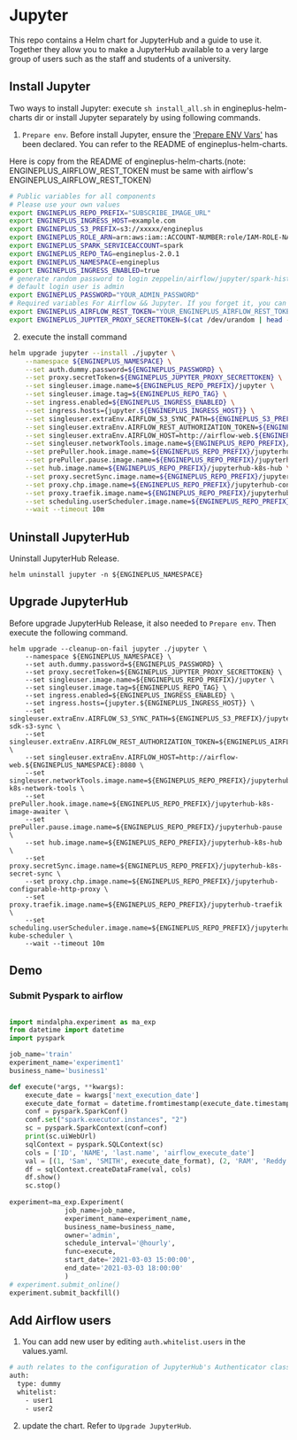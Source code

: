 # Jupyter

This repo contains a Helm chart for JupyterHub and a guide to use it. Together they allow you to make a JupyterHub available to a very large group of users such as the staff and students of a university.

## Install Jupyter
Two ways to install Jupyter: execute ``sh install_all.sh`` in engineplus-helm-charts dir or install Jupyter separately by using following commands.


1. ``Prepare env``. Before install Jupyter, ensure the ['Prepare ENV Vars'](../README.md) has been declared. You can refer to the README of engineplus-helm-charts.

Here is copy from the README of engineplus-helm-charts.(note: ENGINEPLUS_AIRFLOW_REST_TOKEN must be same with airflow's ENGINEPLUS_AIRFLOW_REST_TOKEN)
```bash
# Public variables for all components 
# Please use your own values
export ENGINEPLUS_REPO_PREFIX="SUBSCRIBE_IMAGE_URL"
export ENGINEPLUS_INGRESS_HOST=example.com
export ENGINEPLUS_S3_PREFIX=s3://xxxxx/engineplus
export ENGINEPLUS_ROLE_ARN=arn:aws:iam::ACCOUNT-NUMBER:role/IAM-ROLE-NAME
export ENGINEPLUS_SPARK_SERVICEACCOUNT=spark
export ENGINEPLUS_REPO_TAG=engineplus-2.0.1
export ENGINEPLUS_NAMESPACE=engineplus
export ENGINEPLUS_INGRESS_ENABLED=true
# generate random password to login zeppelin/airflow/jupyter/spark-history-server/spark ui 
# default login user is admin 
export ENGINEPLUS_PASSWORD="YOUR_ADMIN_PASSWORD"
# Required variables For Airflow && Jupyter. If you forget it, you can get it in airflow-env of Config Maps in kube-dashboard by typing "AIRFLOW__REST_API_PLUGIN__REST_API_PLUGIN_EXPECTED_HTTP_TOKEN"
export ENGINEPLUS_AIRFLOW_REST_TOKEN="YOUR_ENGINEPLUS_AIRFLOW_REST_TOKEN"
export ENGINEPLUS_JUPYTER_PROXY_SECRETTOKEN=$(cat /dev/urandom | head -n 10 | md5sum | head -c 32)
```
2. execute the install command

```bash
helm upgrade jupyter --install ./jupyter \
    --namespace ${ENGINEPLUS_NAMESPACE} \
    --set auth.dummy.password=${ENGINEPLUS_PASSWORD} \
    --set proxy.secretToken=${ENGINEPLUS_JUPYTER_PROXY_SECRETTOKEN} \
    --set singleuser.image.name=${ENGINEPLUS_REPO_PREFIX}/jupyter \
    --set singleuser.image.tag=${ENGINEPLUS_REPO_TAG} \
    --set ingress.enabled=${ENGINEPLUS_INGRESS_ENABLED} \
    --set ingress.hosts={jupyter.${ENGINEPLUS_INGRESS_HOST}} \
    --set singleuser.extraEnv.AIRFLOW_S3_SYNC_PATH=${ENGINEPLUS_S3_PREFIX}/jupyter-sdk-s3-sync \
    --set singleuser.extraEnv.AIRFLOW_REST_AUTHORIZATION_TOKEN=${ENGINEPLUS_AIRFLOW_REST_TOKEN} \
    --set singleuser.extraEnv.AIRFLOW_HOST=http://airflow-web.${ENGINEPLUS_NAMESPACE}:8080 \
    --set singleuser.networkTools.image.name=${ENGINEPLUS_REPO_PREFIX}/jupyterhub-k8s-network-tools \
    --set prePuller.hook.image.name=${ENGINEPLUS_REPO_PREFIX}/jupyterhub-k8s-image-awaiter \
    --set prePuller.pause.image.name=${ENGINEPLUS_REPO_PREFIX}/jupyterhub-pause \
    --set hub.image.name=${ENGINEPLUS_REPO_PREFIX}/jupyterhub-k8s-hub \
    --set proxy.secretSync.image.name=${ENGINEPLUS_REPO_PREFIX}/jupyterhub-k8s-secret-sync \
    --set proxy.chp.image.name=${ENGINEPLUS_REPO_PREFIX}/jupyterhub-configurable-http-proxy \
    --set proxy.traefik.image.name=${ENGINEPLUS_REPO_PREFIX}/jupyterhub-traefik \
    --set scheduling.userScheduler.image.name=${ENGINEPLUS_REPO_PREFIX}/jupyterhub-kube-scheduler \
    --wait --timeout 10m
```

## Uninstall JupyterHub

Uninstall JupyterHub Release.


```
helm uninstall jupyter -n ${ENGINEPLUS_NAMESPACE}

```

## Upgrade JupyterHub

Before upgrade JupyterHub Release, it also needed to ``Prepare env``.
Then execute the following command. 

```
helm upgrade --cleanup-on-fail jupyter ./jupyter \
    --namespace ${ENGINEPLUS_NAMESPACE} \
    --set auth.dummy.password=${ENGINEPLUS_PASSWORD} \
    --set proxy.secretToken=${ENGINEPLUS_JUPYTER_PROXY_SECRETTOKEN} \
    --set singleuser.image.name=${ENGINEPLUS_REPO_PREFIX}/jupyter \
    --set singleuser.image.tag=${ENGINEPLUS_REPO_TAG} \
    --set ingress.enabled=${ENGINEPLUS_INGRESS_ENABLED} \
    --set ingress.hosts={jupyter.${ENGINEPLUS_INGRESS_HOST}} \
    --set singleuser.extraEnv.AIRFLOW_S3_SYNC_PATH=${ENGINEPLUS_S3_PREFIX}/jupyter-sdk-s3-sync \
    --set singleuser.extraEnv.AIRFLOW_REST_AUTHORIZATION_TOKEN=${ENGINEPLUS_AIRFLOW_REST_TOKEN} \
    --set singleuser.extraEnv.AIRFLOW_HOST=http://airflow-web.${ENGINEPLUS_NAMESPACE}:8080 \
    --set singleuser.networkTools.image.name=${ENGINEPLUS_REPO_PREFIX}/jupyterhub-k8s-network-tools \
    --set prePuller.hook.image.name=${ENGINEPLUS_REPO_PREFIX}/jupyterhub-k8s-image-awaiter \
    --set prePuller.pause.image.name=${ENGINEPLUS_REPO_PREFIX}/jupyterhub-pause \
    --set hub.image.name=${ENGINEPLUS_REPO_PREFIX}/jupyterhub-k8s-hub \
    --set proxy.secretSync.image.name=${ENGINEPLUS_REPO_PREFIX}/jupyterhub-k8s-secret-sync \
    --set proxy.chp.image.name=${ENGINEPLUS_REPO_PREFIX}/jupyterhub-configurable-http-proxy \
    --set proxy.traefik.image.name=${ENGINEPLUS_REPO_PREFIX}/jupyterhub-traefik \
    --set scheduling.userScheduler.image.name=${ENGINEPLUS_REPO_PREFIX}/jupyterhub-kube-scheduler \
    --wait --timeout 10m
```

## Demo

### Submit Pyspark to airflow
```python

import mindalpha.experiment as ma_exp
from datetime import datetime
import pyspark

job_name='train'
experiment_name='experiment1'
business_name='business1'

def execute(*args, **kwargs):
    execute_date = kwargs['next_execution_date']
    execute_date_format = datetime.fromtimestamp(execute_date.timestamp()).strftime('%Y%m%d%H')
    conf = pyspark.SparkConf()
    conf.set("spark.executor.instances", "2")
    sc = pyspark.SparkContext(conf=conf)
    print(sc.uiWebUrl)
    sqlContext = pyspark.SQLContext(sc)
    cols = ['ID', 'NAME', 'last.name', 'airflow_execute_date']
    val = [(1, 'Sam', 'SMITH', execute_date_format), (2, 'RAM', 'Reddy', execute_date_format)]
    df = sqlContext.createDataFrame(val, cols)
    df.show()
    sc.stop()
    
experiment=ma_exp.Experiment(
              job_name=job_name,
              experiment_name=experiment_name,
              business_name=business_name,
              owner='admin',
              schedule_interval='@hourly',
              func=execute,
              start_date='2021-03-03 15:00:00',
              end_date='2021-03-03 18:00:00'
              )
# experiment.submit_online()    
experiment.submit_backfill()
```


## Add Airflow users

1. You can add new user by editing ``auth.whitelist.users`` in the values.yaml.

```bash
# auth relates to the configuration of JupyterHub's Authenticator class.
auth:
  type: dummy
  whitelist:
    - user1
    - user2
```
2. update the chart. Refer to ``Upgrade JupyterHub``.